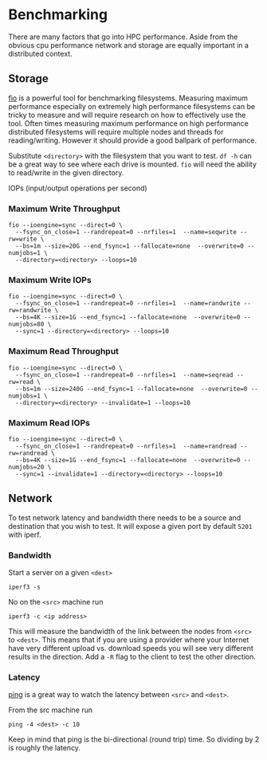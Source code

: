 # Benchmarking

There are many factors that go into HPC performance. Aside from the
obvious cpu performance network and storage are equally important in a
distributed context.

## Storage

[fio](https://fio.readthedocs.io/en/latest/fio_doc.html) is a powerful
tool for benchmarking filesystems. Measuring maximum performance
especially on extremely high performance filesystems can be tricky to
measure and will require research on how to effectively use the
tool. Often times measuring maximum performance on high performance
distributed filesystems will require multiple nodes and threads for
reading/writing. However it should provide a good ballpark of
performance.

Substitute `<directory>` with the filesystem that you want to
test. `df -h` can be a great way to see where each drive is
mounted. `fio` will need the ability to read/write in the given
directory.

IOPs (input/output operations per second)

### Maximum Write Throughput

```shell
fio --ioengine=sync --direct=0 \
  --fsync_on_close=1 --randrepeat=0 --nrfiles=1  --name=seqwrite --rw=write \
  --bs=1m --size=20G --end_fsync=1 --fallocate=none  --overwrite=0 --numjobs=1 \
  --directory=<directory> --loops=10
```

### Maximum Write IOPs

```shell
fio --ioengine=sync --direct=0 \
  --fsync_on_close=1 --randrepeat=0 --nrfiles=1  --name=randwrite --rw=randwrite \
  --bs=4K --size=1G --end_fsync=1 --fallocate=none  --overwrite=0 --numjobs=80 \
  --sync=1 --directory=<directory> --loops=10
```

### Maximum Read Throughput

```shell
fio --ioengine=sync --direct=0 \
  --fsync_on_close=1 --randrepeat=0 --nrfiles=1  --name=seqread --rw=read \
  --bs=1m --size=240G --end_fsync=1 --fallocate=none  --overwrite=0 --numjobs=1 \
  --directory=<directory> --invalidate=1 --loops=10
```

### Maximum Read IOPs

```shell
fio --ioengine=sync --direct=0 \
  --fsync_on_close=1 --randrepeat=0 --nrfiles=1  --name=randread --rw=randread \
  --bs=4K --size=1G --end_fsync=1 --fallocate=none  --overwrite=0 --numjobs=20 \
  --sync=1 --invalidate=1 --directory=<directory> --loops=10
```

## Network

To test network latency and bandwidth there needs to be a source and
destination that you wish to test. It will expose a given port by
default `5201` with iperf.

### Bandwidth

Start a server on a given `<dest>`

```shell
iperf3 -s
```

No on the `<src>` machine run

```shell
iperf3 -c <ip address>
```

This will measure the bandwidth of the link between the nodes from
`<src>` to `<dest>`. This means that if you are using a provider where
your Internet have very different upload vs. download speeds you will
see very different results in the direction. Add a `-R` flag to the
client to test the other direction.

### Latency

[ping](https://linux.die.net/man/8/ping) is a great way to watch the
latency between `<src>` and `<dest>`.

From the src machine run

```shell
ping -4 <dest> -c 10
```

Keep in mind that ping is the bi-directional (round trip) time. So
dividing by 2 is roughly the latency.

